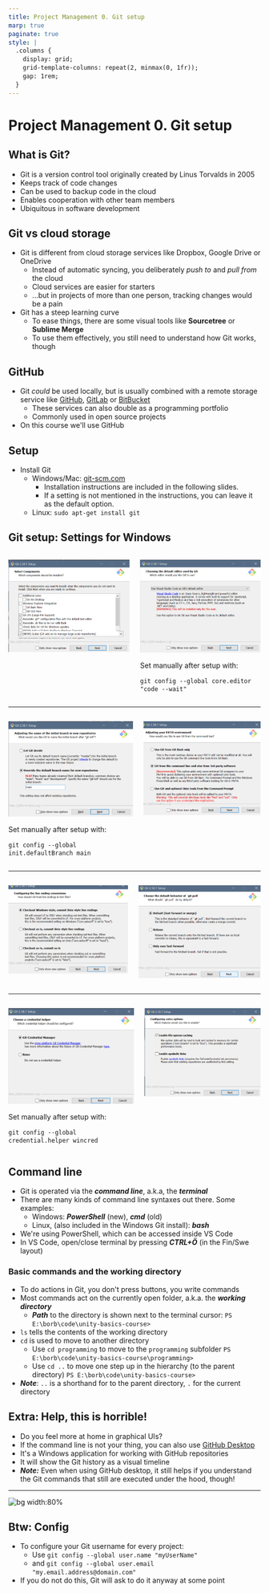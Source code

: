 ```yaml
---
title: Project Management 0. Git setup
marp: true
paginate: true
style: |
  .columns {
    display: grid;
    grid-template-columns: repeat(2, minmax(0, 1fr));
    gap: 1rem;
  }
---
```

<!-- headingDivider: 3 -->
<!-- class: invert -->

# Project Management 0. Git setup

## What is Git?

* Git is a version control tool originally created by Linus Torvalds in 2005
* Keeps track of code changes
* Can be used to backup code in the cloud
* Enables cooperation with other team members
* Ubiquitous in software development

## Git vs cloud storage

* Git is different from cloud storage services like Dropbox, Google Drive or OneDrive
  * Instead of automatic syncing, you deliberately *push to* and *pull from* the cloud
  * Cloud services are easier for starters
  * ...but in projects of more than one person, tracking changes would be a pain
* Git has a steep learning curve
	* To ease things, there are some visual tools like **Sourcetree** or **Sublime Merge**
	* To use them effectively, you still need to understand how Git works, though

## GitHub

* Git *could* be used locally, but is usually combined with a remote storage service like [GitHub](https://github.com/), [GitLab](https://gitlab.com/) or [BitBucket](https://bitbucket.com/)
  * These services can also double as a programming portfolio
  * Commonly used in open source projects
* On this course we'll use GitHub

## Setup

* Install Git
  * Windows/Mac: [git-scm.com](https://git-scm.com)
    * Installation instructions are included in the following slides.
    * If a setting is not mentioned in the instructions, you can leave it as the default option.
  * Linux: `sudo apt-get install git`

## Git setup: Settings for Windows

<div class="columns" markdown="1">
<div markdown="1">

![](imgs/git1.png)

</div>
<div markdown="1">

![](imgs/git3.png)

Set manually after setup with:
```
git config --global core.editor "code --wait"
```


</div>
</div>

---

<div class="columns" markdown="1">
<div markdown="1">

![](imgs/git2.png)

Set manually after setup with:
  ```
  git config --global init.defaultBranch main
  ```

</div>
<div markdown="1">

![](imgs/git4.png)

</div>
</div>

---

<div class="columns" markdown="1">
<div markdown="1">

![](imgs/git5.png)

</div>
<div markdown="1">

![](imgs/git6.png)

</div>
</div>

---

<div class="columns" markdown="1">
<div markdown="1">

![](imgs/git7.png)

Set manually after setup with:

```
git config --global credential.helper wincred
```

</div>
<div markdown="1">

![](imgs/git8.png)

</div>
</div>

## Command line

* Git is operated via the ***command line***, a.k.a, the ***terminal***
* There are many kinds of command line syntaxes out there. Some examples:
  * Windows: ***PowerShell*** (new), ***cmd*** (old)
  * Linux, (also included in the Windows Git install): ***bash***
* We're using PowerShell, which can be accessed inside VS Code
* In VS Code, open/close terminal by pressing ***CTRL+Ö*** (in the Fin/Swe layout)

### Basic commands and the working directory

* To do actions in Git, you don't press buttons, you write commands
* Most commands act on the currently open folder, a.k.a. the ***working directory***
  * ***Path*** to the directory is shown next to the terminal cursor:
    `PS E:\borb\code\unity-basics-course>`
* `ls` tells the contents of the working directory
* `cd` is used to move to another directory
  * Use `cd programming` to move to the `programming` subfolder
    `PS E:\borb\code\unity-basics-course\programming>`
  * Use `cd ..` to move one step up in the hierarchy (to the parent directory)
    `PS E:\borb\code\unity-basics-course>`
* ***Note***: `..` is a shorthand for to the parent directory, `.` for the current directory

## Extra: Help, this is horrible!
<!-- _backgroundColor: #5d275d -->
* Do you feel more at home in graphical UIs?
* If the command line is not your thing, you can also use [GitHub Desktop](https://desktop.github.com/)
* It's a Windows application for working with GitHub repositories
* It will show the Git history as a visual timeline
* ***Note:*** Even when using GitHub desktop, it still helps if you understand the Git commands that still are executed under the hood, though!

---

<!-- _backgroundColor: #5d275d -->
![bg width:80%](https://desktop.github.com/images/github-desktop-screenshot-windows.png)

## Btw: Config
* To configure your Git username for every project:
  * Use `git config --global user.name "myUserName"`
  * and `git config --global user.email "my.email.address@domain.com"`
* If you do not do this, Git will ask to do it anyway at some point
